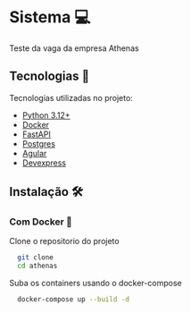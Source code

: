 # Sistema :computer:
Teste da vaga da empresa Athenas

## Tecnologias :toolbox:
Tecnologias utilizadas no projeto:
* [Python 3.12+](https://www.python.org/downloads/)
* [Docker](https://www.docker.com/)
* [FastAPI](https://fastapi.tiangolo.com/pt/)
* [Postgres](https://www.postgresql.org/)
* [Agular](https://angular.io/)
* [Devexpress](https://js.devexpress.com/Angular/)

## Instalação :hammer_and_wrench:
### Com Docker :whale2:
Clone o repositorio do projeto
```bash
  git clone
  cd athenas
```
Suba os containers usando o docker-compose
```bash
  docker-compose up --build -d
```